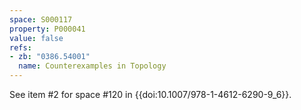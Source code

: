 ```yaml
---
space: S000117
property: P000041
value: false
refs:
- zb: "0386.54001"
  name: Counterexamples in Topology
---
```


See item #2 for space #120 in {{doi:10.1007/978-1-4612-6290-9_6}}.
